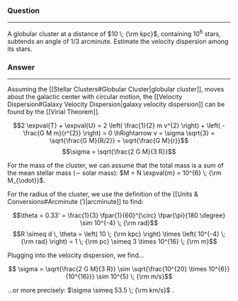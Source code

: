 ### Question
---
A globular cluster at a distance of $10 \; {\rm kpc}$, containing $10^{6}$ stars, subtends an angle of 1/3 arcminute. Estimate the velocity dispersion among its stars.

### Answer
---
Assuming the [[Stellar Clusters#Globular Cluster|globular cluster]], moves about the galactic center with circular motion, the [[Velocity Dispersion#Galaxy Velocity Dispersion|galaxy velocity dispersion]] can be found by the [[Virial Theorem]].

$$2 \expval{T} + \expval{U} = 2 \left( \frac{1}{2} m v^{2} \right) + \left( - \frac{G M m}{r^{2}} \right) = 0 \hRightarrow v = \sigma \sqrt{3} = \sqrt{\frac{G M}{R/2}} = \sqrt{\frac{G M}{r}}$$
$$\sigma = \sqrt{\frac{2 G M}{3 R}}$$


For the mass of the cluster, we can assume that the total mass is a sum of the mean stellar mass ($\sim$ solar mass): $M = N \expval{m} = 10^{6} \; {\rm M_{\odot}}$.

For the radius of the cluster, we use the definition of the [[Units & Conversions#Arcminute ($'$)|arcminute]] to find:

$$\theta = 0.33' = \frac{1}{3} \fpar{1}{60}^{\circ} \fpar{\pi}{180 \degree} \sim 10^{-4} \; {\rm rad}$$
$$R \simeq d \, \theta = \left( 10 \; {\rm kpc} \right) \times \left( 10^{-4} \; {\rm rad} \right) = 1 \; {\rm pc} \simeq 3 \times 10^{16} \; {\rm m}$$

Plugging into the velocity dispersion, we find...

$$ \sigma = \sqrt{\frac{2 G M}{3 R}} \sim \sqrt{\frac{10^{20} \times 10^{6}}{10^{16}}} \sim 10^{5} \; {\rm m/s}$$

...or more precisely: $\sigma \simeq 53.5 \; {\rm km/s}$ .